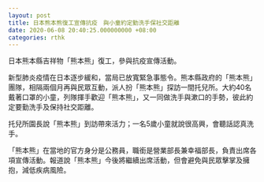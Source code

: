 ```yaml
---
layout: post
title: 日本熊本熊復工宣傳抗疫　與小童約定勤洗手保社交距離
date: 2020-06-08 20:40:25.000000000 +08:00
categories: rthk
---
```


日本熊本縣吉祥物「熊本熊」復工，參與抗疫宣傳活動。

新型肺炎疫情在日本逐步緩和，當局已放寬緊急事態令。熊本縣政府的「熊本熊」團隊，相隔兩個月再與民眾互動，派人扮「熊本熊」探訪一間托兒所。大約40名戴著口罩的小童，列隊揮手歡迎「熊本熊」，又一同做洗手與漱口的手勢，彼此約定要勤洗手及保持社交距離。

托兒所園長說「熊本熊」到訪帶來活力；一名5歲小童就說很高興，會聽話認真洗手。

「熊本熊」在當地的官方身分是公務員，職銜是營業部長兼幸福部長，負責出席各項宣傳活動。報道說「熊本熊」今後將繼續出席活動，但會避免與民眾擊掌及擁抱，減低疾病風險。
